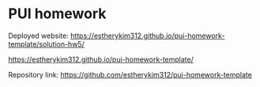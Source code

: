# PUI homework

Deployed website: 
https://estherykim312.github.io/pui-homework-template/solution-hw5/

https://estherykim312.github.io/pui-homework-template/

Repository link: https://github.com/estherykim312/pui-homework-template
